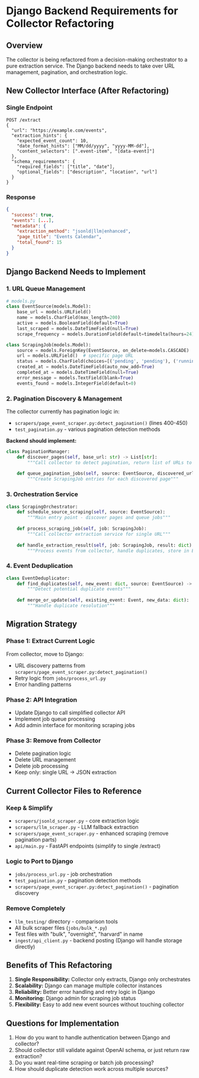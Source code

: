 # Django Backend Requirements for Collector Refactoring

## Overview
The collector is being refactored from a decision-making orchestrator to a pure extraction service. The Django backend needs to take over URL management, pagination, and orchestration logic.

## New Collector Interface (After Refactoring)

### Single Endpoint
```
POST /extract
{
  "url": "https://example.com/events",
  "extraction_hints": {
    "expected_event_count": 10,
    "date_format_hints": ["MM/dd/yyyy", "yyyy-MM-dd"],
    "content_selectors": [".event-item", "[data-event]"]
  },
  "schema_requirements": {
    "required_fields": ["title", "date"],
    "optional_fields": ["description", "location", "url"]
  }
}
```

### Response
```json
{
  "success": true,
  "events": [...],
  "metadata": {
    "extraction_method": "jsonld|llm|enhanced",
    "page_title": "Events Calendar",
    "total_found": 15
  }
}
```

## Django Backend Needs to Implement

### 1. URL Queue Management
```python
# models.py
class EventSource(models.Model):
    base_url = models.URLField()
    name = models.CharField(max_length=200)
    active = models.BooleanField(default=True)
    last_scraped = models.DateTimeField(null=True)
    scrape_frequency = models.DurationField(default=timedelta(hours=24))

class ScrapingJob(models.Model):
    source = models.ForeignKey(EventSource, on_delete=models.CASCADE)
    url = models.URLField()  # specific page URL
    status = models.CharField(choices=[('pending', 'pending'), ('running', 'running'), ('completed', 'completed'), ('failed', 'failed')])
    created_at = models.DateTimeField(auto_now_add=True)
    completed_at = models.DateTimeField(null=True)
    error_message = models.TextField(blank=True)
    events_found = models.IntegerField(default=0)
```

### 2. Pagination Discovery & Management
The collector currently has pagination logic in:
- `scrapers/page_event_scraper.py:detect_pagination()` (lines 400-450)
- `test_pagination.py` - various pagination detection methods

**Backend should implement:**
```python
class PaginationManager:
    def discover_pages(self, base_url: str) -> List[str]:
        """Call collector to detect pagination, return list of URLs to scrape"""
        
    def queue_pagination_jobs(self, source: EventSource, discovered_urls: List[str]):
        """Create ScrapingJob entries for each discovered page"""
```

### 3. Orchestration Service
```python
class ScrapingOrchestrator:
    def schedule_source_scraping(self, source: EventSource):
        """Main entry point - discover pages and queue jobs"""
        
    def process_scraping_job(self, job: ScrapingJob):
        """Call collector extraction service for single URL"""
        
    def handle_extraction_result(self, job: ScrapingJob, result: dict):
        """Process events from collector, handle duplicates, store in Event model"""
```

### 4. Event Deduplication
```python
class EventDeduplicator:
    def find_duplicates(self, new_event: dict, source: EventSource) -> QuerySet:
        """Detect potential duplicate events"""
        
    def merge_or_update(self, existing_event: Event, new_data: dict):
        """Handle duplicate resolution"""
```

## Migration Strategy

### Phase 1: Extract Current Logic
From collector, move to Django:
- URL discovery patterns from `scrapers/page_event_scraper.py:detect_pagination()`
- Retry logic from `jobs/process_url.py`
- Error handling patterns

### Phase 2: API Integration
- Update Django to call simplified collector API
- Implement job queue processing
- Add admin interface for monitoring scraping jobs

### Phase 3: Remove from Collector
- Delete pagination logic
- Delete URL management
- Delete job processing
- Keep only: single URL → JSON extraction

## Current Collector Files to Reference

### Keep & Simplify
- `scrapers/jsonld_scraper.py` - core extraction logic
- `scrapers/llm_scraper.py` - LLM fallback extraction  
- `scrapers/page_event_scraper.py` - enhanced scraping (remove pagination parts)
- `api/main.py` - FastAPI endpoints (simplify to single /extract)

### Logic to Port to Django
- `jobs/process_url.py` - job orchestration
- `test_pagination.py` - pagination detection methods
- `scrapers/page_event_scraper.py:detect_pagination()` - pagination discovery

### Remove Completely
- `llm_testing/` directory - comparison tools
- All bulk scraper files (`jobs/bulk_*.py`)
- Test files with "bulk", "overnight", "harvard" in name
- `ingest/api_client.py` - backend posting (Django will handle storage directly)

## Benefits of This Refactoring
1. **Single Responsibility:** Collector only extracts, Django only orchestrates
2. **Scalability:** Django can manage multiple collector instances
3. **Reliability:** Better error handling and retry logic in Django
4. **Monitoring:** Django admin for scraping job status
5. **Flexibility:** Easy to add new event sources without touching collector

## Questions for Implementation
1. How do you want to handle authentication between Django and collector?
2. Should collector still validate against OpenAI schema, or just return raw extraction?
3. Do you want real-time scraping or batch job processing?
4. How should duplicate detection work across multiple sources?